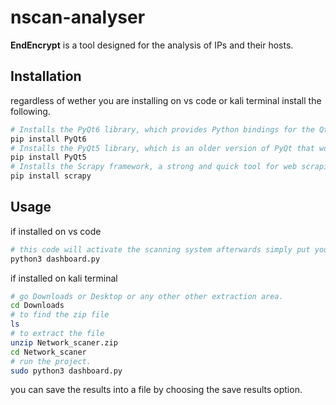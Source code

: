 # nscan-analyser

**EndEncrypt** is a tool designed for the analysis of IPs and their hosts.

## Installation
regardless of wether you are installing on vs code or kali terminal install the following.
```bash
# Installs the PyQt6 library, which provides Python bindings for the Qt application framework.
pip install PyQt6
# Installs the PyQt5 library, which is an older version of PyQt that works with Python 3.   
pip install PyQt5
# Installs the Scrapy framework, a strong and quick tool for web scraping and crawling.
pip install scrapy
```
## Usage
if installed on vs code
```bash
# this code will activate the scanning system afterwards simply put your own or other ip for scanning.
python3 dashboard.py
```
if installed on kali terminal
```bash
# go Downloads or Desktop or any other other extraction area.
cd Downloads
# to find the zip file
ls
# to extract the file
unzip Network_scaner.zip
cd Network_scaner
# run the project.
sudo python3 dashboard.py
```
you can save the results into a file by choosing the save results option.

